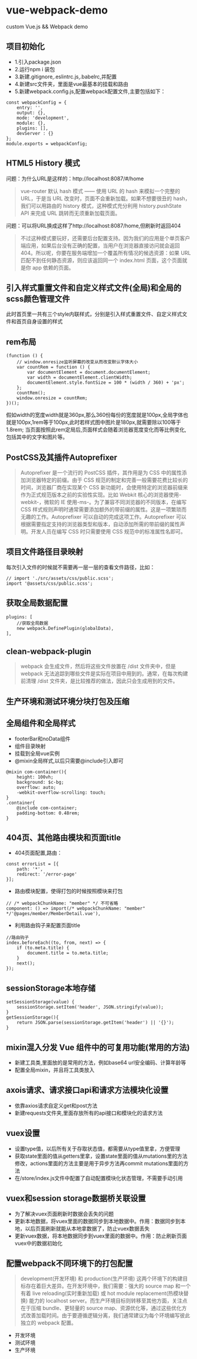 # vue-webpack-demo
custom Vue.js &amp;&amp; Webpack demo

## 项目初始化
- 1.引入package.json
- 2.运行npm i 装包
- 3.新建.gitignore,.eslintrc.js,.babelrc,并配置
- 4.新建src文件夹，里面是vue最基本的挂载和路由
- 5.新建webpack.config.js,配置webpack配置文件,主要包括如下：
```
const webpackConfig = {
    entry: '',
    output: {},
    mode: 'development',
    module: {},
    plugins: [],
    devServer : {}
};
module.exports = webpackConfig;
```

## HTML5 History 模式
问题：为什么URL是这样的：http://localhost:8087/#/home
>vue-router 默认 hash 模式 —— 使用 URL 的 hash 来模拟一个完整的 URL，于是当 URL 改变时，页面不会重新加载。如果不想要很丑的 hash，我们可以用路由的 history 模式，这种模式充分利用 history.pushState API 来完成 URL 跳转而无须重新加载页面。

问题：可以将URL换成这样了http://localhost:8087/home,但刷新时返回404
>不过这种模式要玩好，还需要后台配置支持。因为我们的应用是个单页客户端应用，如果后台没有正确的配置，当用户在浏览器直接访问就会返回 404。所以呢，你要在服务端增加一个覆盖所有情况的候选资源：如果 URL 匹配不到任何静态资源，则应该返回同一个 index.html 页面，这个页面就是你 app 依赖的页面。

## 引入样式重置文件和自定义样式文件(全局)和全局的scss颜色管理文件
此时首页里一共有三个style内联样式，分别是引入样式重置文件、自定义样式文件和首页自身设置的样式

## rem布局
```
(function () {
    // window.onresize监听屏幕的改变从而改变默认字体大小
    var countRem = function () {
        var documentElement = document.documentElement;
        var width = documentElement.clientWidth;
        documentElement.style.fontSize = 100 * (width / 360) + 'px';
    };
    countRem();
    window.onresize = countRem;
})();
```
假如width的宽度width就是360px,那么360份每份的宽度就是100px,全局字体也就是100px,1rem等于100px,此时若样式图中图片是180px,就需要除以100等于1.8rem;
当页面按照此rem定局后,页面样式会随着浏览器宽度变化而等比例变化,包括其中的文字和图片等。

## PostCSS及其插件Autoprefixer
>Autoprefixer 是一个流行的 PostCSS 插件，其作用是为 CSS 中的属性添加浏览器特定的前缀。由于 CSS 规范的制定和完善一般需要花费比较长的时间，浏览器厂商在实现某个 CSS 新功能时，会使用特定的浏览器前缀来作为正式规范版本之前的实验性实现。比如 Webkit 核心的浏览器使用-webkit-，微软的 IE 使用-ms-。为了兼容不同浏览器的不同版本，在编写 CSS 样式规则声明时通常需要添加额外的带前缀的属性。这是一项繁琐而无趣的工作。Autoprefixer 可以自动的完成这项工作。Autoprefixer 可以根据需要指定支持的浏览器类型和版本，自动添加所需的带前缀的属性声明。开发人员在编写 CSS 时只需要使用 CSS 规范中的标准属性名即可。

## 项目文件路径目录映射
每次引入文件的时候就不需要再一层一层的查看文件路径，比如：
```
// import './src/assets/css/public.scss';
import '@assets/css/public.scss';
```

## 获取全局数据配置
```
plugins: [
    //获取全局数据
    new webpack.DefinePlugin(globalData),
],
```

## clean-webpack-plugin
>webpack 会生成文件，然后将这些文件放置在 /dist 文件夹中，但是 webpack 无法追踪到哪些文件是实际在项目中用到的。通常，在每次构建前清理 /dist 文件夹，是比较推荐的做法，因此只会生成用到的文件。

## 生产环境和测试环境分块打包及压缩

## 全局组件和全局样式
- footerBar和noData组件
- 组件目录映射
- 挂载到全局vue实例
- @mixin全局样式,以后只需要@include引入即可
```
@mixin com-container(){
    height: 100vh;
    background: $c-bg;
    overflow: auto;
    -webkit-overflow-scrolling: touch;
}
.container{
    @include com-container;
    padding-bottom: 0.48rem;
}
```

## 404页、其他路由模块和页面title
- 404页面配置,路由：
```
const errorList = [{
    path: '*',
    redirect: '/error-page'
}];
```
- 路由模块配置，使得打包的时候按照模块来打包
```
// /* webpackChunkName: "member" */ 不可省略
component: () => import(/* webpackChunkName: "member" */'@pages/member/MemberDetail.vue'),
```
- 利用路由钩子来配置页面title
```
//路由钩子
index.beforeEach((to, from, next) => {
    if (to.meta.title) {
        document.title = to.meta.title;
    }
    next();
});
```

## sessionStorage本地存储
```
setSessionStorage(value) {
    sessionStorage.setItem('header', JSON.stringify(value));
}
getSessionStorage(){
    return JSON.parse(sessionStorage.getItem('header') || '{}');
}
```

## mixin混入分发 Vue 组件中的可复用功能(常用的方法)
- 新建工具类,里面放的是常用的方法，例如base64 url安全编码、计算年龄等
- 配置全局mixin，并且将工具类放入

## axois请求、请求接口api和请求方法模块化设置
- 依靠axios请求自定义get和post方法
- 新建requests文件夹,里面存放所有的api接口和模块化的请求方法

## vuex设置
- 设置type值，以后所有关于存取状态值，都需要从type值里拿，方便管理
- 获取state里面的值从getters里拿，设置state里面的值从mutations里的方法修改，actions里面的方法主要是用于异步方法再commit mutations里面的方法
- 在/store/index.js文件中配置了自动配置模块化状态管理，不需要手动引用

## vuex和session storage数据桥关联设置
- 为了解决vuex页面刷新时数据会丢失的问题
- 更新本地数据，将vuex里面的数据同步到本地数据中。作用：数据同步到本地，以后页面刷新就能从本地拿数据了，防止vuex数据丢失
- 更新vuex数据，将本地数据同步到vuex里面的数据中。作用：防止刷新页面vuex中的数据初始化

## 配置webpack不同环境下的打包配置
> development(开发环境) 和 production(生产环境) 这两个环境下的构建目标存在着巨大差异。在开发环境中，我们需要：强大的 source map 和一个有着 live reloading(实时重新加载) 或 hot module replacement(热模块替换) 能力的 localhost server。而生产环境目标则转移至其他方面，关注点在于压缩 bundle、更轻量的 source map、资源优化等，通过这些优化方式改善加载时间。由于要遵循逻辑分离，我们通常建议为每个环境编写彼此独立的 webpack 配置。
- 开发环境
- 测试环境
- 生产环境